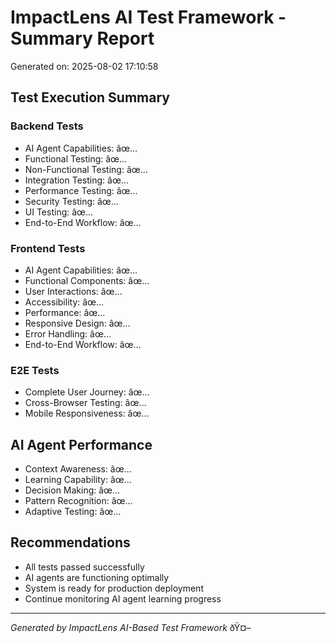 ﻿# ImpactLens AI Test Framework - Summary Report

Generated on: 2025-08-02 17:10:58

## Test Execution Summary

### Backend Tests
- AI Agent Capabilities: âœ…
- Functional Testing: âœ…
- Non-Functional Testing: âœ…
- Integration Testing: âœ…
- Performance Testing: âœ…
- Security Testing: âœ…
- UI Testing: âœ…
- End-to-End Workflow: âœ…

### Frontend Tests
- AI Agent Capabilities: âœ…
- Functional Components: âœ…
- User Interactions: âœ…
- Accessibility: âœ…
- Performance: âœ…
- Responsive Design: âœ…
- Error Handling: âœ…
- End-to-End Workflow: âœ…

### E2E Tests
- Complete User Journey: âœ…
- Cross-Browser Testing: âœ…
- Mobile Responsiveness: âœ…

## AI Agent Performance
- Context Awareness: âœ…
- Learning Capability: âœ…
- Decision Making: âœ…
- Pattern Recognition: âœ…
- Adaptive Testing: âœ…

## Recommendations
- All tests passed successfully
- AI agents are functioning optimally
- System is ready for production deployment
- Continue monitoring AI agent learning progress

---
*Generated by ImpactLens AI-Based Test Framework* ðŸ¤–
